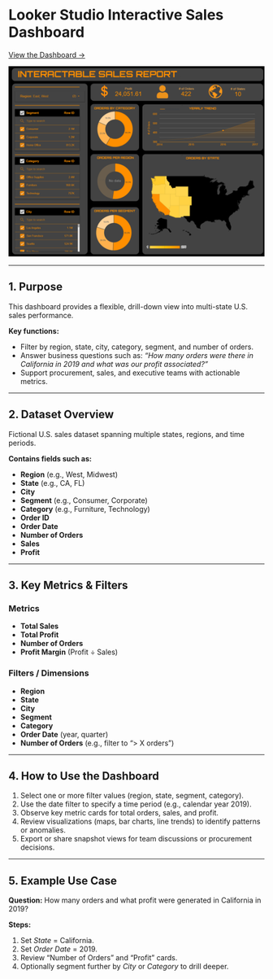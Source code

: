 # Looker Studio Interactive Sales Dashboard  
[View the Dashboard →](https://lookerstudio.google.com/reporting/d97923cd-d65b-4975-8e86-567750c54177)

![Dashboard Preview](Screenshot%202025-10-30%20215530.png)

---

## 1. Purpose
This dashboard provides a flexible, drill-down view into multi-state U.S. sales performance.  

**Key functions:**
- Filter by region, state, city, category, segment, and number of orders.  
- Answer business questions such as: *“How many orders were there in California in 2019 and what was our profit associated?”*  
- Support procurement, sales, and executive teams with actionable metrics.  

---

## 2. Dataset Overview
Fictional U.S. sales dataset spanning multiple states, regions, and time periods.  

**Contains fields such as:**
- **Region** (e.g., West, Midwest)  
- **State** (e.g., CA, FL)  
- **City**  
- **Segment** (e.g., Consumer, Corporate)  
- **Category** (e.g., Furniture, Technology)  
- **Order ID**  
- **Order Date**  
- **Number of Orders**  
- **Sales**  
- **Profit**  

---

## 3. Key Metrics & Filters

### Metrics
- **Total Sales**  
- **Total Profit**  
- **Number of Orders**  
- **Profit Margin** (Profit ÷ Sales)  

### Filters / Dimensions
- **Region**  
- **State**  
- **City**  
- **Segment**  
- **Category**  
- **Order Date** (year, quarter)  
- **Number of Orders** (e.g., filter to “> X orders”)  

---

## 4. How to Use the Dashboard
1. Select one or more filter values (region, state, segment, category).  
2. Use the date filter to specify a time period (e.g., calendar year 2019).  
3. Observe key metric cards for total orders, sales, and profit.  
4. Review visualizations (maps, bar charts, line trends) to identify patterns or anomalies.  
5. Export or share snapshot views for team discussions or procurement decisions.  

---

## 5. Example Use Case
**Question:** How many orders and what profit were generated in California in 2019?  

**Steps:**
1. Set *State* = California.  
2. Set *Order Date* = 2019.  
3. Review “Number of Orders” and “Profit” cards.  
4. Optionally segment further by *City* or *Category* to drill deeper.  
